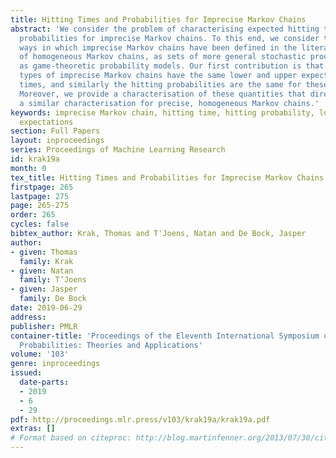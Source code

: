 ```yaml
---
title: Hitting Times and Probabilities for Imprecise Markov Chains
abstract: 'We consider the problem of characterising expected hitting times and hitting
  probabilities for imprecise Markov chains. To this end, we consider three distinct
  ways in which imprecise Markov chains have been defined in the literature: as sets
  of homogeneous Markov chains, as sets of more general stochastic processes, and
  as game-theoretic probability models. Our first contribution is that all these different
  types of imprecise Markov chains have the same lower and upper expected hitting
  times, and similarly the hitting probabilities are the same for these three types.
  Moreover, we provide a characterisation of these quantities that directly generalises
  a similar characterisation for precise, homogeneous Markov chains.'
keywords: imprecise Markov chain, hitting time, hitting probability, lower and upper
  expectations
section: Full Papers
layout: inproceedings
series: Proceedings of Machine Learning Research
id: krak19a
month: 0
tex_title: Hitting Times and Probabilities for Imprecise Markov Chains
firstpage: 265
lastpage: 275
page: 265-275
order: 265
cycles: false
bibtex_author: Krak, Thomas and T'Joens, Natan and De Bock, Jasper
author:
- given: Thomas
  family: Krak
- given: Natan
  family: T’Joens
- given: Jasper
  family: De Bock
date: 2019-06-29
address: 
publisher: PMLR
container-title: 'Proceedings of the Eleventh International Symposium on Imprecise
  Probabilities: Theories and Applications'
volume: '103'
genre: inproceedings
issued:
  date-parts:
  - 2019
  - 6
  - 29
pdf: http://proceedings.mlr.press/v103/krak19a/krak19a.pdf
extras: []
# Format based on citeproc: http://blog.martinfenner.org/2013/07/30/citeproc-yaml-for-bibliographies/
---
```

